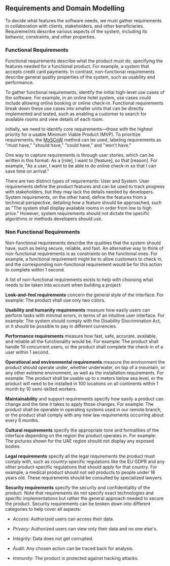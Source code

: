 ## Requirements and Domain Modelling

To decide what features the software needs, we must gather requirements in collaboration with clients, stakeholders, and other beneficiaries. Requireme/nts describe various aspects of the system, including its behavior, constraints, and other properties.

### Functional Requirements

Functional requirements describe what the product must do, specifying the features needed for a functional product. For example, a system that accepts credit card payments. In contrast, non-functional requirements describe general quality properties of the system, such as usability and performance.

To gather functional requirements, identify the initial high-level use cases of the software. For example, in an online hotel system, use cases could include allowing online booking or online check-in. Functional requirements break down these use cases into smaller units that can be directly implemented and tested, such as enabling a customer to search for available rooms and view details of each room.

Initially, we need to identify core requirements—those with the highest priority for a usable Minimum Viable Product (MVP). To prioritize requirements, the [MoSCoW](https://en.wikipedia.org/wiki/MoSCoW_method) method can be used, labeling requirements as "must have," "should have," "could have," and "won't have."

One way to capture requirements is through user stories, which can be written in this format: As a [role], I want to [feature], so that [reason]. For example, "As a user, I want to be able to do online check-in so that I can save time on arrival."

There are two distinct types of requirements: User and System. User requirements define the product features and can be used to track progress with stakeholders, but they may lack the details needed by developers. System requirements, on the other hand, define the features from a technical perspective, detailing how a feature should be approached, such as "The system shall display available rooms in order from low to high price." However, system requirements should not dictate the specific algorithms or methods developers should use.


### Non Functional Requirements

Non-functional requirements describe the qualities that the system should have, such as being secure, reliable, and fast. An alternative way to think of non-functional requirements is as constraints on the functional ones. For example, a functional requirement might be to allow customers to check in, and the corresponding non-functional requirement would be for this action to complete within 1 second.

A list of non-functional requirements exists to help with choosing what needs to be taken into account when building a project:

**Look-and-feel requirements** concern the general style of the interface. For example: The product shall use only two colors.

**Usability and humanity requirements** measure how easily users can perform tasks with minimal errors, in terms of an intuitive user interface. For example: The system should comply with the Disability Discrimination Act, or it should be possible to pay in different currencies.

**Performance requirements** measure how fast, safe, accurate, available, and reliable all the functionality would be. For example: The product shall handle 10 concurrent users, or the product shall complete the check-in of a user within 1 second.

**Operational and environmental requirements** measure the environment the product should operate under, whether underwater, on top of a mountain, or any other extreme environment, as well as the installation requirements. For example: The product shall be usable up to x meters below sea level, or the product will need to be installed in 100 locations on all continents within 1 month by 10 semi-skilled workers.

**Maintainability** and support requirements specify how easily a product can change and the time it takes to apply those changes. For example: The product shall be operable in operating systems used in our remote branch, or the product shall comply with any new law requirements occurring about every 6 months.

**Cultural requirements** specify the appropriate tone and formalities of the interface depending on the region the product operates in. For example: The pictures shown for the UAE region should not display any exposed bodies.

**Legal requirements** specify all the legal requirements the product must comply with, such as country-specific regulations like the EU GDPR and any other product-specific regulations that should apply for that country. For example, a medical product should not sell products to people under 18 years old. These requirements should be consulted by specialized lawyers.

**Security requirements** specify the security and confidentiality of the product. Note that requirements do not specify exact technologies and specific implementations but rather the general approach needed to secure the product. Security requirements can be broken down into different categories to help cover all aspects:

  * *Access*: Authorized users can access their data.

  * *Privacy*: Authorized users can view only their data and no one else's.

  * *Integrity*: Data does not get corrupted.

  * *Audit*: Any chosen action can be traced back for analysis.

  * *Immunity*: The product is protected against hacking attacks.
